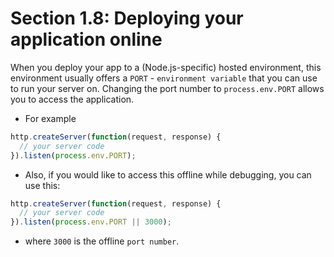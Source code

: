# Section 1.8: Deploying your application online

When you deploy your app to a (Node.js-specific) hosted environment, this environment 
usually offers a `PORT` - `environment variable` that you can use to run your server 
on. Changing the port number to `process.env.PORT` allows you to access the 
application.

- For example
```js
http.createServer(function(request, response) {
  // your server code
}).listen(process.env.PORT);
```
- Also, if you would like to access this offline while debugging, you can use this:
```js
http.createServer(function(request, response) {
  // your server code
}).listen(process.env.PORT || 3000);
```

- where `3000` is the offline `port number`.